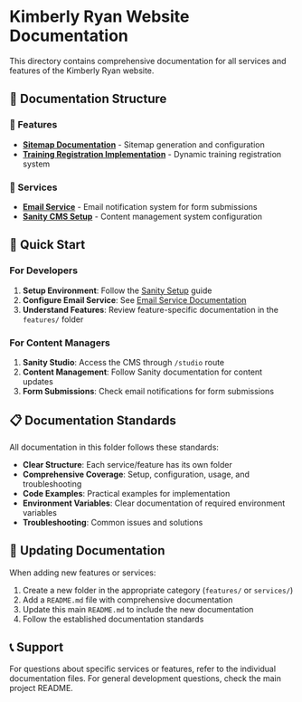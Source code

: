 # Kimberly Ryan Website Documentation

This directory contains comprehensive documentation for all services and features of the Kimberly Ryan website.

## 📁 Documentation Structure

### 🎯 Features
- **[Sitemap Documentation](./features/SITEMAP_DOCUMENTATION.md)** - Sitemap generation and configuration
- **[Training Registration Implementation](./features/TRAINING_REGISTRATION_IMPLEMENTATION.md)** - Dynamic training registration system

### 🔧 Services
- **[Email Service](./services/email-service/README.md)** - Email notification system for form submissions
- **[Sanity CMS Setup](./sanity/SANITY_SETUP.md)** - Content management system configuration

## 🚀 Quick Start

### For Developers
1. **Setup Environment**: Follow the [Sanity Setup](./sanity/SANITY_SETUP.md) guide
2. **Configure Email Service**: See [Email Service Documentation](./services/email-service/README.md)
3. **Understand Features**: Review feature-specific documentation in the `features/` folder

### For Content Managers
1. **Sanity Studio**: Access the CMS through `/studio` route
2. **Content Management**: Follow Sanity documentation for content updates
3. **Form Submissions**: Check email notifications for form submissions

## 📋 Documentation Standards

All documentation in this folder follows these standards:

- **Clear Structure**: Each service/feature has its own folder
- **Comprehensive Coverage**: Setup, configuration, usage, and troubleshooting
- **Code Examples**: Practical examples for implementation
- **Environment Variables**: Clear documentation of required environment variables
- **Troubleshooting**: Common issues and solutions

## 🔄 Updating Documentation

When adding new features or services:

1. Create a new folder in the appropriate category (`features/` or `services/`)
2. Add a `README.md` file with comprehensive documentation
3. Update this main `README.md` to include the new documentation
4. Follow the established documentation standards

## 📞 Support

For questions about specific services or features, refer to the individual documentation files. For general development questions, check the main project README.
